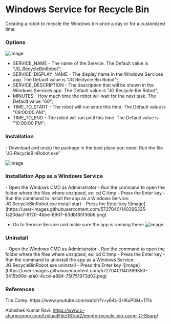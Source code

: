 # Windows Service for Recycle Bin
Creating a robot to recycle the Windows bin once a day or for a customized time

<h3>Options</h3>

![image](https://user-images.githubusercontent.com/5727040/140395533-5cdba656-c660-4b97-97e5-35d33bef73dc.png)
- SERVICE_NAME - The name of the Service. The Default value is "JG_RecycleBinRobot";
- SERVICE_DISPLAY_NAME - The display name in the Windows Services app. The Default value is "JG Reclycle Bin Robot";
- SERVICE_DESCRIPTION - The description that will be shown in the Windows Services app. The Default value is "JG Reclycle Bin Robot";
- MINUTES - How much time the robot will wait for the next task. The Default value "60";
- TIME_TO_START - The robot will run since this time. The Default value is "09:00:00 AM";
- TIME_TO_END - The robot will run until this time. The Default value is "10:00:00 PM";


<h3>Installation</h3>
- Download and unzip the package in the best place you need. Run the file "JG.RecycleBinRobot.exe"

![image](https://user-images.githubusercontent.com/5727040/140397230-7ddc3143-6840-45e5-a407-eac27ce28818.png)


<h3>Installation App as a Windows Service</h3>
- Open the Windows CMD as Administrator
- Run the command to open the folder where the files where unzipped, ex: cd C:\tmp 
- Press the Enter key
- Run the command to install the app as a Windows Service: JG.RecycleBinRobot.exe install start
- Press the Enter key
![image](https://user-images.githubusercontent.com/5727040/140396325-1a20dacf-9f20-4bbe-8907-63db185f36b6.png)

- Go to Service Service and make sure the app is running there:
![image](https://user-images.githubusercontent.com/5727040/140398716-7d61b74f-3f09-45ea-b9aa-7265fafa38c8.png)


<h3>Uninstall</h3>
- Open the Windows CMD as Administrator
- Run the command to open the folder where the files where unzipped, ex: cd C:\tmp 
- Press the Enter key
- Run the command to uninstall the app as a Windows Service: JG.RecycleBinRobot.exe uninstall
- Press the Enter key
![image](https://user-images.githubusercontent.com/5727040/140399350-3415b99d-afa0-4ccd-a884-75f751973d02.png)


<h3>References</h3>
Tim Corey: https://www.youtube.com/watch?v=y64L-3HKuP0&t=171s

Abhishek Kumar Ravi: https://www.c-sharpcorner.com/UploadFile/167ad2/empty-recycle-bin-using-C-Sharp/

